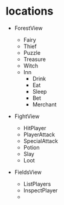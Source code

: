 # locations
- ForestView
    - Fairy
    - Thief
    - Puzzle
    - Treasure
    - Witch
    - Inn
        - Drink
        - Eat
        - Sleep
        - Bet
        - Merchant

- FightView
    - HitPlayer
    - PlayerAttack
    - SpecialAttack
    - Potion
    - Slay
    - Loot

- FieldsView
    - ListPlayers
    - InspectPlayer
    -